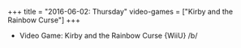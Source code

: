+++
title = "2016-06-02: Thursday"
video-games = ["Kirby and the Rainbow Curse"]
+++


* Video Game: Kirby and the Rainbow Curse {WiiU} /b/
